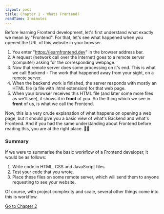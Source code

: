```yaml
---
layout: post
title: Chapter 1 - Whats Frontend?
readTime: 3 minutes
---
```


Before learning Frontend development, let's first understand what exactly we mean by "Frontend". For that, let's see what happened when you opened the URL of this website in your browser.

1. You enter "https://learnfrontend.dev" in the browser address bar.
2. A request (network call over the Internet) goes to a remote server (computer) asking for the corresponding webpage.
3. Now that remote server does some processing on it's end. This is what we call Backend - The work that happened away from your sight, on a remote server.
4. When the backend work is finished, the server responds with mostly an HTML file (a file with .html extension) for that web page.
5. When your browser receives this HTML file (and later some more files as we'll see), it shows it in **front** of you. So the thing which we see in **front** of us, is what we call the Frontend.

Now, this is a very crude explanation of what happens on opening a web page, but it should give you a basic view of what's Backend and what's Frontend.
And if you had the same understanding about Frontend before reading this, you are at the right place. 👍🏼

### Summary

If we were to summarise the basic workflow of a Frontend developer, it would be as follows:

1. Write code in HTML, CSS and JavaScript files.
2. Test your code that you wrote.
3. Place these files on some remote server, which will send them to anyone requesting to see your website.

Of course, with project complexity and scale, several other things come into this is workflow.

<a rel="next" href="{{ '../chapter-2-intro/' | url }}">Go to Chapter 2</a>
